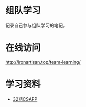# 组队学习

记录自己参与组队学习的笔记。


# 在线访问

<http://ironartisan.top/team-learning/>

# 学习资料

* [32期CSAPP](https://github.com/datawhalechina/team-learning-program/blob/master/ComputerSystems/README.md)

